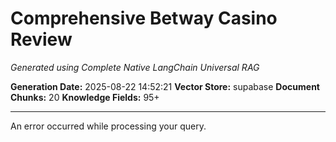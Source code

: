 # Comprehensive Betway Casino Review
*Generated using Complete Native LangChain Universal RAG*

**Generation Date:** 2025-08-22 14:52:21
**Vector Store:** supabase
**Document Chunks:** 20
**Knowledge Fields:** 95+

---

An error occurred while processing your query.